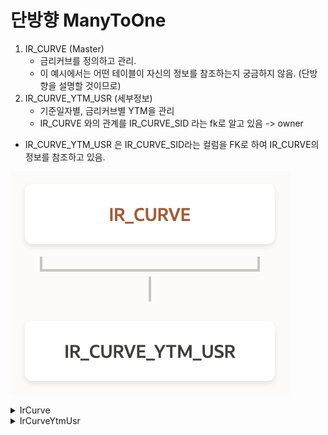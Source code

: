 # 단방향 ManyToOne

1. &#x20;IR\_CURVE (Master)
   * 금리커브를 정의하고 관리.
   * 이 예시에서는 어떤 테이블이 자신의 정보를 참조하는지 궁금하지 않음. (단방향을 설명할 것이므로)  &#x20;
2. IR\_CURVE\_YTM\_USR (세부정보)&#x20;
   * 기준일자별, 금리커브별 YTM을 관리
   * IR\_CURVE 와의 관계를 IR\_CURVE\_SID 라는 fk로 알고 있음 -> owner&#x20;



* IR\_CURVE\_YTM\_USR 은 IR\_CURVE\_SID라는 컬럼을 FK로 하여 IR\_CURVE의 정보를 참조하고 있음.

![](<../../../.gitbook/assets/image (5) (1).png>)

<details>

<summary>IrCurve</summary>

*

    <figure><img src="../../../.gitbook/assets/image (4).png" alt=""><figcaption></figcaption></figure>
*

    <figure><img src="../../../.gitbook/assets/image (6) (1).png" alt=""><figcaption></figcaption></figure>
* IrCurve 정보를 읽을 때, IrCurveYtmUsr 등 자신을 참조하는 정보도 함께 알고 싶음 ? (x)
  * 이 경우 IrCurve class에는 관계를 정의하지 않음.&#x20;
* 만약 IrCurve 정보를 읽을 때, IrCurveYtmUsr 기준일자별 이력내역 정보도 함께 알고 싶다면 ( 단방향이 아니라면 )
  * oneToMany 관계를 class에 정의해야 함 => 다른 예시 page에서 설명.&#x20;

</details>

<details>

<summary>IrCurveYtmUsr</summary>

*

    <figure><img src="../../../.gitbook/assets/image (33).png" alt=""><figcaption></figcaption></figure>
*

    <figure><img src="../../../.gitbook/assets/image (37).png" alt=""><figcaption></figcaption></figure>
* IrCurveYtmUsr가 relation owner 임 (관계의 주인을 Owner라고 함)

```java
@ManyToOne
@JoinColumn(name = "IR_CURVE_SID" , referencedColumnName ="SID")
private IrCurve irCurve ;
```

* IrCurveYtmUsr를 읽을 때 관련된 IrCurve 정보도 알고 싶음. (o) ->필요한 쪽이 관계의 주인이 됨&#x20;
  * IrCurveYtmUsr (Many)  <- IrCurve (one)
  * IR\_CURVE\_YTM\_USR.IR\_CURVE\_SID = IR\_CURVE.SID &#x20;

</details>

